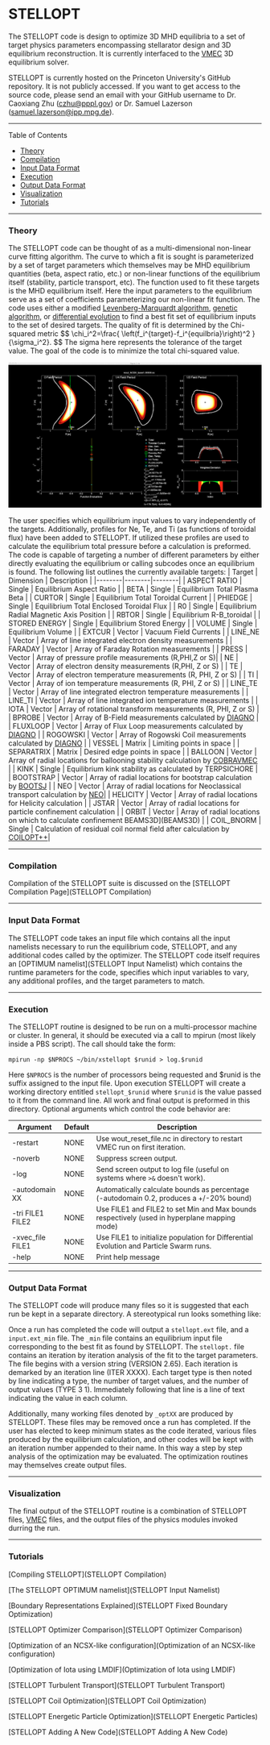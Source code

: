 STELLOPT
========

The STELLOPT code is design to optimize 3D MHD equilibria to a set of
target physics parameters encompassing stellarator design and 3D
equilibrium reconstruction. It is currently interfaced to the
[VMEC](VMEC) 3D equilibrium solver.

STELLOPT is currently hosted on the Princeton University's GitHub repository. 
It is not publicly accessed.
If you want to get access to the source code, please send an email with your GitHub username to Dr. Caoxiang Zhu (czhu@pppl.gov) or Dr. Samuel Lazerson (samuel.lazerson@ipp.mpg.de).

------------------------------------------------------------------------

Table of Contents
  * [Theory](#theory)
  * [Compilation](#compilation)
  * [Input Data Format](#input-data-format)
  * [Execution](#execution)
  * [Output Data Format](#output-data-format)
  * [Visualization](#visualization)
  * [Tutorials](#tutorials)
  
------------------------------------------------------------------------

### Theory

The STELLOPT code can be thought of
as a multi-dimensional non-linear curve fitting algorithm. The curve to
which a fit is sought is parameterized by a set of target parameters
which themselves may be MHD equilibrium quantities (beta, aspect ratio,
etc.) or non-linear functions of the equilibrium itself (stability,
particle transport, etc). The function used to fit these targets is the
MHD equilibrium itself. Here the input parameters to the equilibrium
serve as a set of coefficients parameterizing our non-linear fit
function. The code uses either a modified
[Levenberg-Marquardt algorithm](http://en.wikipedia.org/wiki/Levenberg%E2%80%93Marquardt_algorithm),
[genetic algorithm](http://en.wikipedia.org/wiki/Genetic_algorithm), or
[differential evolution](http://en.wikipedia.org/wiki/Differential_evolution)
to find a best fit set of equilibrium inputs to the set of desired
targets. The quality of fit is determined by the Chi-squared
metric
\$$ \chi_i\^2=\frac{
\left(f_i\^{target}-f_i\^{equilbria}\right)\^2 }{\sigma_i\^2}.
$$
The sigma here represents the tolerance of the target value. The goal of
the code is to minimize the total chi-squared value.

![STELLOPT NCSX Reconstruction](images/stellopt_example.jpg)


The user specifies which equilibrium input values to vary independently
of the targets. Additionally, profiles for Ne, Te, and Ti (as functions
of toroidal flux) have been added to STELLOPT. If utilized these
profiles are used to calculate the equilibrium total pressure before a
calculation is preformed. The code is capable of targeting a number of
different parameters by either directly evaluating the equilibrium or
calling subcodes once an equilibrium is found. The following list
outlines the currently available targets:
 | Target | Dimension | Description |
 |--------|--------|--------|
 | ASPECT RATIO | Single | Equilibrium Aspect Ratio |
 | BETA | Single | Equilibrium Total Plasma Beta |
 | CURTOR | Single | Equilibrium Total Toroidal Current |
 | PHIEDGE | Single | Equilibrium Total Enclosed Toroidal Flux |
 | R0 | Single | Equilibrium Radial Magnetic Axis Position |
 | RBTOR | Single | Equilibrium R-B_toroidal |
 | STORED ENERGY | Single | Equilibrium Stored Energy |
 | VOLUME | Single | Equilibrium Volume |
 | EXTCUR | Vector | Vacuum Field Currents |
 | LINE_NE | Vector | Array of line integrated electron density measurements |
 | FARADAY | Vector | Array of Faraday Rotation measurements |
 | PRESS | Vector | Array of pressure profile measurements (R,PHI,Z or S)|
 | NE | Vector | Array of electron density measurements (R,PHI, Z or S) |
 | TE | Vector | Array of electron temperature measurements (R, PHI, Z or S) |
 | TI | Vector | Array of ion temperature measurements (R, PHI, Z or S) |
 | LINE_TE | Vector | Array of line integrated electron temperature measurements |
 | LINE_TI | Vector | Array of line integrated ion temperature measurements |
 | IOTA | Vector | Array of rotational transform measurements (R, PHI, Z or S) |
 | BPROBE | Vector | Array of B-Field measurements calculated by [DIAGNO](DIAGNO) |
 | FLUXLOOP | Vector | Array of Flux Loop measurements calculated by [DIAGNO](DIAGNO) |
 | ROGOWSKI | Vector | Array of Rogowski Coil measurements calculated by [DIAGNO](DIAGNO) |
 | VESSEL | Matrix | Limiting points in space |
 | SEPARATRIX | Matrix | Desired edge points in space |
 | BALLOON | Vector | Array of radial locations for ballooning stability calculation by [COBRAVMEC](COBRAVMEC) |
 | KINK | Single | Equilibrium kink stability as calculated by TERPSICHORE |
 | BOOTSTRAP | Vector | Array of radial locations for bootstrap calculation by [BOOTSJ](BOOTSJ) |
 | NEO | Vector | Array of radial locations for Neoclassical transport calculation by [NEO](NEO)|
 | HELICITY | Vector | Array of radial locations for Helicity calculation |
 | JSTAR | Vector | Array of radial locations for particle confinement calculation |
 | ORBIT | Vector | Array of radial locations on which to calculate confinement BEAMS3D](BEAMS3D) |
 | COIL_BNORM | Single | Calculation of residual coil normal field after calculation by [COILOPT++](COILOPT)|

------------------------------------------------------------------------

### Compilation

Compilation of the STELLOPT suite is discussed on the
[STELLOPT Compilation Page](STELLOPT Compilation)

------------------------------------------------------------------------

### Input Data Format

The STELLOPT code takes an input file which contains all the input
namelists necessary to run the equilibrium code, STELLOPT, and any
additional codes called by the optimizer. The STELLOPT code itself
requires an [OPTIMUM namelist](STELLOPT Input Namelist) which contains
the runtime parameters for the code, specifies which input variables to
vary, any additional profiles, and the target parameters to match.

------------------------------------------------------------------------

### Execution

The STELLOPT routine is designed to be run on a multi-processor machine
or cluster. In general, it should be executed via a call to mpirun (most
likely inside a PBS script). The call should take the form:

    mpirun -np $NPROCS ~/bin/xstellopt $runid > log.$runid

Here `$NPROCS` is the number of processors being requested and \$runid is
the suffix assigned to the input file. Upon execution STELLOPT will
create a working directory entitled `stellopt_$runid` where
`$runid` is the value passed to it from the command line. All work
and final output is preformed in this directory. Optional arguments
which control the code behavior are:

 | Argument | Default | Description |
 |--------|--------|--------|
 | -restart | NONE | Use wout_reset_file.nc in directory to restart VMEC run on first iteration. |
 | -noverb  | NONE | Suppress screen output. |
 | -log | NONE | Send screen output to log file (useful on systems where `>&` doesn't work). |
 | -autodomain XX | NONE | Automatically calculate bounds as percentage (-autodomain 0.2, produces a +/-20% bound) |
 | -tri FILE1 FILE2 | NONE | Use FILE1 and FILE2 to set Min and Max bounds respectively (used in hyperplane mapping mode) |
 | -xvec_file FILE1 | NONE | Use FILE1 to initialize population for Differential Evolution and Particle Swarm runs. |
 | -help | NONE | Print help message |

------------------------------------------------------------------------

### Output Data Format

The STELLOPT code will produce many files so it is suggested that each
run be kept in a separate directory. A stereotypical run looks something
like:

Once a run has completed the code will output a `stellopt.ext` file,
and a `input.ext_min` file. The `_min` file contains an
equilibrium input file corresponding to the best fit as found by
STELLOPT. The `stellopt.` file contains an iteration by iteration
analysis of the fit to the target parameters. The file begins with a
version string (VERSION 2.65). Each iteration is demarked by an
iteration line (ITER XXXX). Each target type is then noted by line
indicating a type, the number of target values, and the number of output
values (TYPE 3 1). Immediately following that line is a line of text
indicating the value in each column.

Additionally, many working files denoted by `_optXX` are produced by
STELLOPT. These files may be removed once a run has completed. If the
user has elected to keep minimum states as the code iterated, various
files produced by the equilibrium calculation, and other codes will be
kept with an iteration number appended to their name. In this way a step
by step analysis of the optimization may be evaluated. The optimization
routines may themselves create output files.

------------------------------------------------------------------------

### Visualization

The final output of the STELLOPT routine is a combination of STELLOPT
files, [VMEC](VMEC) files, and the output files of the physics modules
invoked durring the run.

------------------------------------------------------------------------

### Tutorials

[Compiling STELLOPT](STELLOPT Compilation)

[The STELLOPT OPTIMUM namelist](STELLOPT Input Namelist)

[Boundary Representations Explained](STELLOPT Fixed Boundary Optimization)

[STELLOPT Optimizer Comparison](STELLOPT Optimizer Comparison)

[Optimization of an NCSX-like configuration](Optimization of an NCSX-like configuration)

[Optimization of Iota using LMDIF](Optimization of Iota using LMDIF)

[STELLOPT Turbulent Transport](STELLOPT Turbulent Transport)

[STELLOPT Coil Optimization](STELLOPT Coil Optimization)

[STELLOPT Energetic Particle Optimization](STELLOPT Energetic Particles)

[STELLOPT Adding A New Code](STELLOPT Adding A New Code)
